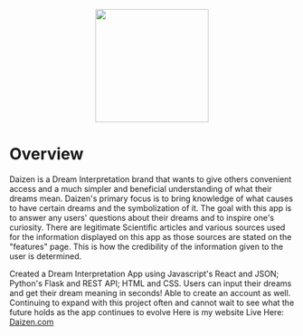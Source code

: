 <p align="center"><img src="https://github.com/ipeters64/DAIZEN-Dream-APP-4-/assets/108476869/ad601c87-dab0-4355-a3c4-719a37ef529c" width="200" height="200">

  
<h1>Overview</h1> 

Daizen is a Dream Interpretation brand that wants to give others convenient access and a much simpler and beneficial understanding of what their dreams mean. Daizen's primary focus is to bring knowledge of what causes to have certain dreams and the symbolization of it. The goal with this app is to answer any users' questions about their dreams and to inspire one's curiosity. There are legitimate Scientific articles and various sources used for the information displayed on this app as those sources are stated on the "features" page. This is how the credibility of the information given to the user is determined.


Created a Dream Interpretation App using Javascript's React and JSON; Python's Flask and REST API; HTML and CSS.
Users can input their dreams and get their dream meaning in seconds! 
Able to create an account as well.
Continuing to expand with this project often and cannot wait to see what the future holds as the app continues to evolve
Here is my website Live Here: <a href="https://sample-service-name-ooij.onrender.com">Daizen.com</a></p>
